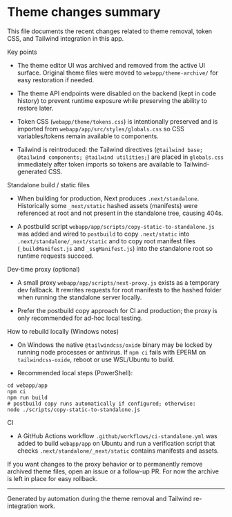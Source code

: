 # Theme changes summary

This file documents the recent changes related to theme removal, token CSS, and Tailwind integration in this app.

Key points

- The theme editor UI was archived and removed from the active UI surface. Original theme files were moved to `webapp/theme-archive/` for easy restoration if needed.

- The theme API endpoints were disabled on the backend (kept in code history) to prevent runtime exposure while preserving the ability to restore later.

- Token CSS (`webapp/theme/tokens.css`) is intentionally preserved and is imported from `webapp/app/src/styles/globals.css` so CSS variables/tokens remain available to components.

- Tailwind is reintroduced: the Tailwind directives (`@tailwind base; @tailwind components; @tailwind utilities;`) are placed in `globals.css` immediately after token imports so tokens are available to Tailwind-generated CSS.

Standalone build / static files

- When building for production, Next produces `.next/standalone`. Historically some `_next/static` hashed assets (manifests) were referenced at root and not present in the standalone tree, causing 404s.

- A postbuild script `webapp/app/scripts/copy-static-to-standalone.js` was added and wired to `postbuild` to copy `.next/static` into `.next/standalone/_next/static` and to copy root manifest files (`_buildManifest.js` and `_ssgManifest.js`) into the standalone root so runtime requests succeed.

Dev-time proxy (optional)

- A small proxy `webapp/app/scripts/next-proxy.js` exists as a temporary dev fallback. It rewrites requests for root manifests to the hashed folder when running the standalone server locally.

- Prefer the postbuild copy approach for CI and production; the proxy is only recommended for ad-hoc local testing.

How to rebuild locally (Windows notes)

- On Windows the native `@tailwindcss/oxide` binary may be locked by running node processes or antivirus. If `npm ci` fails with EPERM on `tailwindcss-oxide`, reboot or use WSL/Ubuntu to build.

- Recommended local steps (PowerShell):

```
cd webapp/app
npm ci
npm run build
# postbuild copy runs automatically if configured; otherwise:
node ./scripts/copy-static-to-standalone.js
```

CI

- A GitHub Actions workflow `.github/workflows/ci-standalone.yml` was added to build `webapp/app` on Ubuntu and run a verification script that checks `.next/standalone/_next/static` contains manifests and assets.

If you want changes to the proxy behavior or to permanently remove archived theme files, open an issue or a follow-up PR. For now the archive is left in place for easy rollback.

---
Generated by automation during the theme removal and Tailwind re-integration work.
